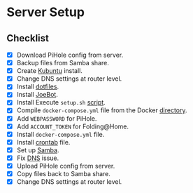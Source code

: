 # Server Setup

## Checklist

- [x] Download PiHole config from server.
- [x] Backup files from Samba share.
- [x] Create [Kubuntu](https://kubuntu.org/getkubuntu/) install.
- [x] Change DNS settings at router level.
- [x] Install [dotfiles](https://github.com/josephbateh/dotfiles).
- [x] Install [JoeBot](https://github.com/josephbateh/joebot).
- [x] Install Execute `setup.sh` [script](https://github.com/josephbateh/instructions/blob/main/Docker/setup/setup.sh).
- [x] Compile `docker-compose.yml` file from the Docker [directory](https://github.com/josephbateh/instructions/blob/main/Docker).
- [x] Add `WEBPASSWORD` for PiHole.
- [x] Add `ACCOUNT_TOKEN` for Folding@Home.
- [x] Install `docker-compose.yml` file.
- [x] Install [crontab](https://github.com/josephbateh/instructions) file.
- [x] Set up [Samba](https://github.com/josephbateh/instructions/blob/main/Operating%20Systems/Ubuntu/samba.md).
- [x] Fix [DNS](https://github.com/josephbateh/instructions/blob/main/Operating%20Systems/Ubuntu/dns-fix.md) issue.
- [x] Upload PiHole config from server.
- [x] Copy files back to Samba share.
- [x] Change DNS settings at router level.
